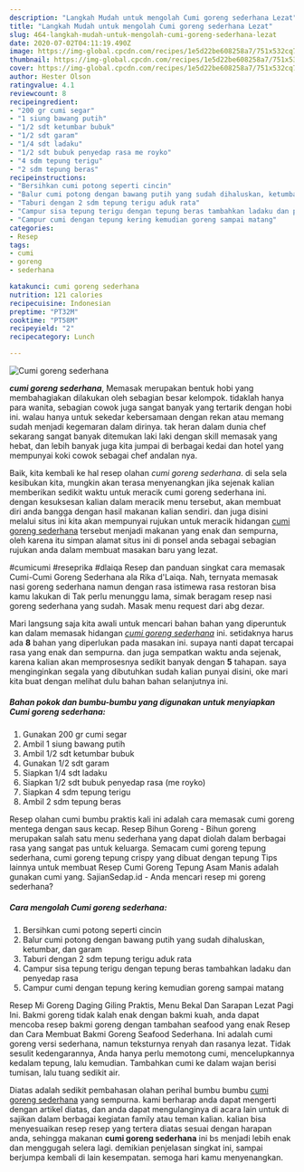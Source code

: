 ```yaml
---
description: "Langkah Mudah untuk mengolah Cumi goreng sederhana Lezat"
title: "Langkah Mudah untuk mengolah Cumi goreng sederhana Lezat"
slug: 464-langkah-mudah-untuk-mengolah-cumi-goreng-sederhana-lezat
date: 2020-07-02T04:11:19.490Z
image: https://img-global.cpcdn.com/recipes/1e5d22be608258a7/751x532cq70/cumi-goreng-sederhana-foto-resep-utama.jpg
thumbnail: https://img-global.cpcdn.com/recipes/1e5d22be608258a7/751x532cq70/cumi-goreng-sederhana-foto-resep-utama.jpg
cover: https://img-global.cpcdn.com/recipes/1e5d22be608258a7/751x532cq70/cumi-goreng-sederhana-foto-resep-utama.jpg
author: Hester Olson
ratingvalue: 4.1
reviewcount: 8
recipeingredient:
- "200 gr cumi segar"
- "1 siung bawang putih"
- "1/2 sdt ketumbar bubuk"
- "1/2 sdt garam"
- "1/4 sdt ladaku"
- "1/2 sdt bubuk penyedap rasa me royko"
- "4 sdm tepung terigu"
- "2 sdm tepung beras"
recipeinstructions:
- "Bersihkan cumi potong seperti cincin"
- "Balur cumi potong dengan bawang putih yang sudah dihaluskan, ketumbar, dan garam"
- "Taburi dengan 2 sdm tepung terigu aduk rata"
- "Campur sisa tepung terigu dengan tepung beras tambahkan ladaku dan penyedap rasa"
- "Campur cumi dengan tepung kering kemudian goreng sampai matang"
categories:
- Resep
tags:
- cumi
- goreng
- sederhana

katakunci: cumi goreng sederhana 
nutrition: 121 calories
recipecuisine: Indonesian
preptime: "PT32M"
cooktime: "PT58M"
recipeyield: "2"
recipecategory: Lunch

---
```



![Cumi goreng sederhana](https://img-global.cpcdn.com/recipes/1e5d22be608258a7/751x532cq70/cumi-goreng-sederhana-foto-resep-utama.jpg)

<b><i>cumi goreng sederhana</i></b>, Memasak merupakan bentuk hobi yang membahagiakan dilakukan oleh sebagian besar kelompok. tidaklah hanya para wanita, sebagian cowok juga sangat banyak yang tertarik dengan hobi ini. walau hanya untuk sekedar kebersamaan dengan rekan atau memang sudah menjadi kegemaran dalam dirinya. tak heran dalam dunia chef sekarang sangat banyak ditemukan laki laki dengan skill memasak yang hebat, dan lebih banyak juga kita jumpai di berbagai kedai dan hotel yang mempunyai koki cowok sebagai chef andalan nya.

Baik, kita kembali ke hal resep olahan <i>cumi goreng sederhana</i>. di sela sela kesibukan kita, mungkin akan terasa menyenangkan jika sejenak kalian memberikan sedikit waktu untuk meracik cumi goreng sederhana ini. dengan kesuksesan kalian dalam meracik menu tersebut, akan membuat diri anda bangga dengan hasil makanan kalian sendiri. dan juga disini melalui situs ini kita akan mempunyai rujukan untuk meracik hidangan <u>cumi goreng sederhana</u> tersebut menjadi makanan yang enak dan sempurna, oleh karena itu simpan alamat situs ini di ponsel anda sebagai sebagian rujukan anda dalam membuat masakan baru yang lezat.

#cumicumi #reseprika #dlaiqa Resep dan panduan singkat cara memasak Cumi-Cumi Goreng Sederhana ala Rika d&#39;Laiqa. Nah, ternyata memasak nasi goreng sederhana namun dengan rasa istimewa rasa restoran bisa kamu lakukan di Tak perlu menunggu lama, simak beragam resep nasi goreng sederhana yang sudah. Masak menu request dari abg dezar.


Mari langsung saja kita awali untuk mencari bahan bahan yang diperuntuk kan dalam memasak hidangan <u><i>cumi goreng sederhana</i></u> ini. setidaknya harus ada <b>8</b> bahan yang diperlukan pada masakan ini. supaya nanti dapat tercapai rasa yang enak dan sempurna. dan juga sempatkan waktu anda sejenak, karena kalian akan memprosesnya sedikit banyak dengan <b>5</b> tahapan. saya menginginkan segala yang dibutuhkan sudah kalian punyai disini, oke mari kita buat dengan melihat dulu bahan bahan selanjutnya ini.

<!--inarticleads1-->

##### Bahan pokok dan bumbu-bumbu yang digunakan untuk menyiapkan Cumi goreng sederhana:

1. Gunakan 200 gr cumi segar
1. Ambil 1 siung bawang putih
1. Ambil 1/2 sdt ketumbar bubuk
1. Gunakan 1/2 sdt garam
1. Siapkan 1/4 sdt ladaku
1. Siapkan 1/2 sdt bubuk penyedap rasa (me royko)
1. Siapkan 4 sdm tepung terigu
1. Ambil 2 sdm tepung beras


Resep olahan cumi bumbu praktis kali ini adalah cara memasak cumi goreng mentega dengan saus kecap. Resep Bihun Goreng - Bihun goreng merupakan salah satu menu sederhana yang dapat diolah dalam berbagai rasa yang sangat pas untuk keluarga. Semacam cumi goreng tepung sederhana, cumi goreng tepung crispy yang dibuat dengan tepung Tips lainnya untuk membuat Resep Cumi Goreng Tepung Asam Manis adalah gunakan cumi yang. SajianSedap.id - Anda mencari resep mi goreng sederhana? 

<!--inarticleads2-->

##### Cara mengolah Cumi goreng sederhana:

1. Bersihkan cumi potong seperti cincin
1. Balur cumi potong dengan bawang putih yang sudah dihaluskan, ketumbar, dan garam
1. Taburi dengan 2 sdm tepung terigu aduk rata
1. Campur sisa tepung terigu dengan tepung beras tambahkan ladaku dan penyedap rasa
1. Campur cumi dengan tepung kering kemudian goreng sampai matang


Resep Mi Goreng Daging Giling Praktis, Menu Bekal Dan Sarapan Lezat Pagi Ini. Bakmi goreng tidak kalah enak dengan bakmi kuah, anda dapat mencoba resep bakmi goreng dengan tambahan seafood yang enak Resep dan Cara Membuat Bakmi Goreng Seafood Sederhana. Ini adalah cumi goreng versi sederhana, namun teksturnya renyah dan rasanya lezat. Tidak sesulit kedengarannya, Anda hanya perlu memotong cumi, mencelupkannya kedalam tepung, lalu kemudian. Tambahkan cumi ke dalam wajan berisi tumisan, lalu tuang sedikit air. 

Diatas adalah sedikit pembahasan olahan perihal bumbu bumbu <u>cumi goreng sederhana</u> yang sempurna. kami berharap anda dapat mengerti dengan artikel diatas, dan anda dapat mengulanginya di acara lain untuk di sajikan dalam berbagai kegiatan family atau teman kalian. kalian bisa menyesuaikan resep resep yang tertera diatas sesuai dengan harapan anda, sehingga makanan <b>cumi goreng sederhana</b> ini bs menjadi lebih enak dan menggugah selera lagi. demikian penjelasan singkat ini, sampai berjumpa kembali di lain kesempatan. semoga hari kamu menyenangkan.
